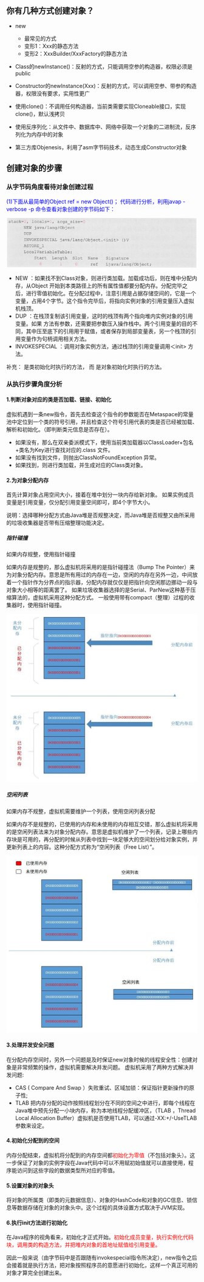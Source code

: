 ## 你有几种方式创建对象？

- new
  - 最常见的方式
  - 变形1：Xxx的静态方法
  - 变形2：XxxBuilder/XxxFactory的静态方法

- Class的newInstance()：反射的方式，只能调用空参的构造器，权限必须是public
- Constructor的newInstance(Xxx)：反射的方式，可以调用空参、带参的构造器，权限没有要求，实用性更广
- 使用clone()：不调用任何构造器，当前类需要实现Cloneable接口，实现clone()，默认浅拷贝
- 使用反序列化：从文件中、数据库中、网络中获取一个对象的二进制流，反序列化为内存中的对象
- 第三方库Objenesis，利用了asm字节码技术，动态生成Constructor对象

## 创建对象的步骤

### 从字节码角度看待对象创建过程

<font color = 'blue'>(1)下面从最简单的Object ref = new Object()； 代码进行分析，利用javap -verbose -p 命令查看对象创建的字节码如下：</font>

![](images/1.字节码创建对象过程.jpeg)

- NEW ：如果找不到Class对象，则进行类加载。加载成功后，则在堆中分配内存，从Object 开始到本类路径上的所有属性值都要分配内存。分配完毕之后，进行零值初始化。在分配过程中，注意引用是占据存储空间的，它是一个变量，占用4个字节。这个指令完毕后，将指向实例对象的引用变量压入虚拟机栈顶。
- DUP ：在栈顶复制该引用变量，这时的栈顶有两个指向堆内实例对象的引用变量。如果<init> 方法有参数，还需要把参数压入操作栈中。两个引用变量的目的不同，其中压至底下的引用用于赋值，或者保存到局部变量表，另一个栈顶的引用变量作为句柄调用相关方法。
- INVOKESPECIAL ：调用对象实例方法，通过栈顶的引用变量调用＜init> 方法。

补充：
<clinit> 是类初始化时执行的方法， 而<init> 是对象初始化时执行的方法。

### 从执行步骤角度分析

#### 1.判断对象对应的类是否加载、链接、初始化

虚拟机遇到一条new指令，首先去检查这个指令的参数能否在Metaspace的常量池中定位到一个类的符号引用，并且检查这个符号引用代表的类是否已经被加载、解析和初始化。（即判断类元信息是否存在）。

- 如果没有，那么在双亲委派模式下，使用当前类加载器以ClassLoader+包名+类名为Key进行查找对应的.class 文件。
- 如果没有找到文件，则抛出ClassNotFoundException 异常。
- 如果找到，则进行类加载，并生成对应的Class类对象。

 #### 2.为对象分配内存

首先计算对象占用空间大小，接着在堆中划分一块内存给新对象。
如果实例成员变量是引用变量，仅分配引用变量空间即可，即4个字节大小。

说明：选择哪种分配方式由Java堆是否规整决定，而Java堆是否规整又由所采用的垃圾收集器是否带有压缩整理功能决定。

##### 指针碰撞

如果内存规整，使用指针碰撞

如果内存是规整的，那么虚拟机将采用的是指针碰撞法（Bump The Pointer）来为对象分配内存。意思是所有用过的内存在一边，空闲的内存在另外一边，中间放着一个指针作为分界点的指示器，分配内存就仅仅是把指针向空闲那边挪动一段与对象大小相等的距离罢了。 如果垃圾收集器选择的是Serial、ParNew这种基于压缩算法的，虚拟机采用这种分配方式。 一般使用带有compact（整理）过程的收集器时，使用指针碰撞。

![](images/2.指针碰撞法.jpeg)

##### 空闲列表

如果内存不规整，虚拟机需要维护一个列表，使用空闲列表分配

如果内存不是规整的，已使用的内存和未使用的内存相互交错，那么虚拟机将采用的是空闲列表法来为对象分配内存。意思是虚拟机维护了一个列表，记录上哪些内存块是可用的，再分配的时候从列表中找到一块足够大的空间划分给对象实例，并更新列表上的内容。这种分配方式称为“空闲列表（Free List）”。

![](images/3.空闲列表法.jpeg)

#### 3.处理并发安全问题

在分配内存空间时，另外一个问题是及时保证new对象时候的线程安全性：创建对象是非常频繁的操作，虚拟机需要解决并发问题。 虚拟机采用了两种方式解决并发问题:

- CAS ( Compare And Swap ）失败重试、区域加锁：保证指针更新操作的原子性;
- TLAB 把内存分配的动作按照线程划分在不同的空间之中进行，即每个线程在Java堆中预先分配一小块内存，称为本地线程分配缓冲区，（TLAB ，Thread Local Allocation Buffer）虚拟机是否使用TLAB，可以通过-XX:+/-UseTLAB参数来设定。

#### 4.初始化分配到的空间

内存分配结束，虚拟机将分配到的内存空间都<font color = 'red'>初始化为零值</font>（不包括对象头）。这一步保证了对象的实例字段在Java代码中可以不用赋初始值就可以直接使用，程序能访问到这些字段的数据类型所对应的零值。

#### 5.设置对象的对象头

将对象的所属类（即类的元数据信息）、对象的HashCode和对象的GC信息、锁信息等数据存储在对象的对象头中。这个过程的具体设置方式取决于JVM实现。

#### 6.执行init方法进行初始化

在Java程序的视角看来，初始化才正式开始。<font color = 'red'>初始化成员变量，执行实例化代码块，调用类的构造方法，并把堆内对象的首地址赋值给引用变量。</font>

因此一般来说（由字节码中是否跟随有invokespecial指令所决定），new指令之后会接着就是执行方法，把对象按照程序员的意愿进行初始化，这样一个真正可用的对象才算完全创建出来。

